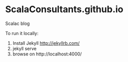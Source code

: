 ScalaConsultants.github.io
==========================

Scalac blog

To run it locally:
1. Install Jekyll http://jekyllrb.com/
2. jekyll serve
3. browse on http://localhost:4000/

